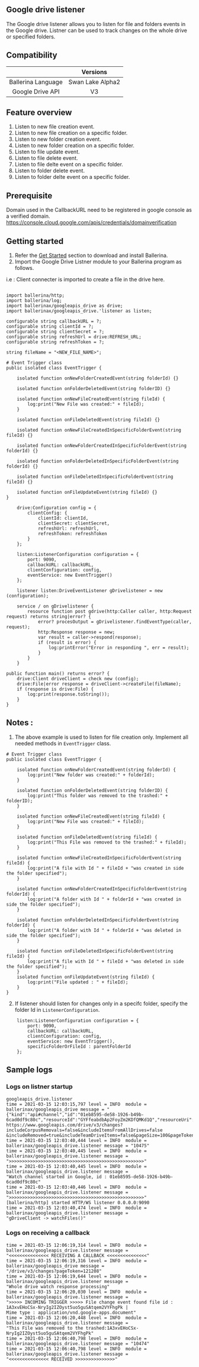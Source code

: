 ## Google drive listener

The Google drive listener allows you to listen for file and folders events in the Google drive.
Listner can be used to track changes on the whole drive or specified folders.

## Compatibility

|                             |            Versions             |
|:---------------------------:|:-------------------------------:|
| Ballerina Language          |     Swan Lake Alpha2            |
| Google Drive API            |             V3                  |

## Feature overview
1. Listen to new file creation event.
2. Listen to new file creation on a specific folder.
3. Listen to new folder creation event.
4. Listen to new folder creation on a specific folder.
5. Listen to file update event.
6. Listen to file delete event.
7. Listen to file delte event on a specific folder.
8. Listen to folder delete event.
9. Listen to folder delte event on a specific folder.

## Prerequisite
Domain used in the CallbackURL need to be registered in google console as a verified domain.
https://console.cloud.google.com/apis/credentials/domainverification

## Getting started
1. Refer the [Get Started](https://ballerina.io/v1-1/learn/) section to download and install Ballerina.
2. Import the Google Drive Listner module to your Ballerina program as follows.

i.e : Client connecter is imported to create a file in the drive here.

```ballerina
	
import ballerina/http;
import ballerina/log;
import ballerinax/googleapis_drive as drive;
import ballerinax/googleapis_drive.'listener as listen;

configurable string callbackURL = ?;
configurable string clientId = ?;
configurable string clientSecret = ?;
configurable string refreshUrl = drive:REFRESH_URL;
configurable string refreshToken = ?;

string fileName = "<NEW_FILE_NAME>";

# Event Trigger class  
public isolated class EventTrigger {
    
    isolated function onNewFolderCreatedEvent(string folderId) {}

    isolated function onFolderDeletedEvent(string folderID) {}

    isolated function onNewFileCreatedEvent(string fileId) {
        log:print("New File was created:" + fileId);
    }

    isolated function onFileDeletedEvent(string fileId) {}

    isolated function onNewFileCreatedInSpecificFolderEvent(string fileId) {}

    isolated function onNewFolderCreatedInSpecificFolderEvent(string folderId) {}

    isolated function onFolderDeletedInSpecificFolderEvent(string folderId) {}

    isolated function onFileDeletedInSpecificFolderEvent(string fileId) {}

    isolated function onFileUpdateEvent(string fileId) {}
}

    drive:Configuration config = {
        clientConfig: {
            clientId: clientId,
            clientSecret: clientSecret,
            refreshUrl: refreshUrl,
            refreshToken: refreshToken
        }
    };

    listen:ListenerConfiguration configuration = {
        port: 9090,
        callbackURL: callbackURL,
        clientConfiguration: config,
        eventService: new EventTrigger()
    };

    listener listen:DriveEventListener gDrivelistener = new (configuration);

    service / on gDrivelistener {
        resource function post gdrive(http:Caller caller, http:Request request) returns string|error? {
            error? procesOutput = gDrivelistener.findEventType(caller, request);
            http:Response response = new;
            var result = caller->respond(response);
            if (result is error) {
                log:printError("Error in responding ", err = result);
            }
        }
    }

public function main() returns error? {
    drive:Client driveClient = check new (config);
    drive:File|error response = driveClient->createFile(fileName);
    if (response is drive:File) {
        log:print(response.toString());
    }
}

```
## Notes : 

1. The above example is used to listen for file creation only. Implement all needed methods in `EventTrigger` class.

```
# Event Trigger class  
public isolated class EventTrigger {
    
    isolated function onNewFolderCreatedEvent(string folderId) {
        log:print("New folder was created:" + folderId);
    }

    isolated function onFolderDeletedEvent(string folderID) {
        log:print("This folder was removed to the trashed:" + folderID);
    }

    isolated function onNewFileCreatedEvent(string fileId) {
        log:print("New File was created:" + fileId);
    }

    isolated function onFileDeletedEvent(string fileId) {
        log:print("This File was removed to the trashed:" + fileId);
    }

    isolated function onNewFileCreatedInSpecificFolderEvent(string fileId) {
        log:print("A file with Id " + fileId + "was created in side the folder specified");
    }

    isolated function onNewFolderCreatedInSpecificFolderEvent(string folderId) {
        log:print("A folder with Id " + folderId + "was created in side the folder specified");
    }

    isolated function onFolderDeletedInSpecificFolderEvent(string folderId) {
        log:print("A folder with Id " + folderId + "was deleted in side the folder specified");
    }

    isolated function onFileDeletedInSpecificFolderEvent(string fileId) {
        log:print("A file with Id " + fileId + "was deleted in side the folder specified");
    }
    isolated function onFileUpdateEvent(string fileId) {
        log:print("File updated : " + fileId);
    }
}
```

2. If listener should listen for changes only in a specifc folder, specify the folder Id in `ListenerConfiguration`.

```
    listen:ListenerConfiguration configuration = {
        port: 9090,
        callbackURL: callbackURL,
        clientConfiguration: config,
        eventService: new EventTrigger(),
        specificFolderOrFileId : parentFolderId
    };
```

## Sample logs

### Logs on listner startup

```
googleapis_drive.listener
time = 2021-03-15 12:03:15,797 level = INFO  module = ballerinax/googleapis_drive message = "{"kind":"api#channel","id":"01eb8595-de58-1926-b49b-6cad0df9c80c","resourceId":"GYFfeabdbAp2FoyZm2KDfQMKd1Q","resourceUri":
https://www.googleapis.com/drive/v3/changes?includeCorpusRemovals=false&includeItemsFromAllDrives=false
&includeRemoved=true&includeTeamDriveItems=false&pageSize=100&pageToken=121208&restrictToMyDrive=false&spaces=drive&supportsAllDrives=true&supportsTeamDrives=false&alt=json","expiration":"1615793595000"}" 
time = 2021-03-15 12:03:40,444 level = INFO  module = ballerinax/googleapis_drive.listener message = "10475" 
time = 2021-03-15 12:03:40,445 level = INFO  module = ballerinax/googleapis_drive.listener message = ">>>>>>>>>>>>>>>>>>>>>>>>>>>>>>>>>>>>>>>>>>>>>>>>>>>" 
time = 2021-03-15 12:03:40,445 level = INFO  module = ballerinax/googleapis_drive.listener message = 
"Watch channel started in Google, id : 01eb8595-de58-1926-b49b-6cad0df9c80c" 
time = 2021-03-15 12:03:40,446 level = INFO  module = ballerinax/googleapis_drive.listener message = ">>>>>>>>>>>>>>>>>>>>>>>>>>>>>>>>>>>>>>>>>>>>>>>>>>>" 
[ballerina/http] started HTTP/WS listener 0.0.0.0:9090
time = 2021-03-15 12:03:40,474 level = INFO  module = ballerinax/googleapis_drive.listener message = 
"gDriveClient -> watchFiles()"
```

### Logs on receiving a callback

```
time = 2021-03-15 12:06:19,314 level = INFO  module = ballerinax/googleapis_drive.listener message = 
"<<<<<<<<<<<<<<< RECEIVING A CALLBACK <<<<<<<<<<<<<<<" 
time = 2021-03-15 12:06:19,316 level = INFO  module = ballerinax/googleapis_drive message = 
"/drive/v3/changes?pageToken=121208" 
time = 2021-03-15 12:06:19,644 level = INFO  module = ballerinax/googleapis_drive.listener message = 
"Whole drive watch response processing" 
time = 2021-03-15 12:06:20,030 level = INFO  module = ballerinax/googleapis_drive.listener message = 
">>>>> INCOMING TRIGGER >>>>> File change event found file id : 1A3xvEHoCSx-NryIg2IZOyst5uo5guSAtqem2VYFhgPk | 
Mime type : application/vnd.google-apps.document" 
time = 2021-03-15 12:06:20,448 level = INFO  module = ballerinax/googleapis_drive.listener message = 
"This File was removed to the trashed:1A3xvEHoCSx-NryIg2IZOyst5uo5guSAtqem2VYFhgPk" 
time = 2021-03-15 12:06:40,798 level = INFO  module = ballerinax/googleapis_drive.listener message = "10474" 
time = 2021-03-15 12:06:40,798 level = INFO  module = ballerinax/googleapis_drive.listener message = 
"<<<<<<<<<<<<<<< RECEIVED >>>>>>>>>>>>>>>" 
```

